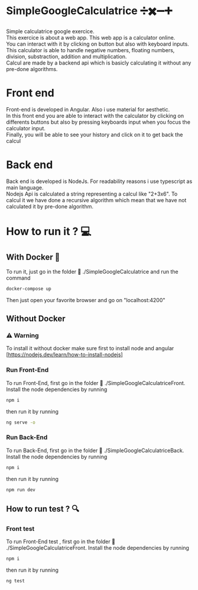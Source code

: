 # SimpleGoogleCalculatrice :heavy_division_sign::heavy_multiplication_x::heavy_minus_sign::heavy_plus_sign:
Simple calculatrice google exercice.   
This exercice is about a web app. This web app is a calculator online.   
You can interact with it by clicking on button but also with keyboard inputs.   
This calculator is able to handle negative numbers, floating numbers, division, substraction, addition and multiplication.   
Calcul are made by a backend api which is basicly calculating it without any pre-done algorithms. 

# Front end

Front-end is developed in Angular. Also i use material for aesthetic.   
In this front end you are able to interact with the calculator by clicking on differents buttons but also by pressing keyboards input when you focus the calculator input.   
Finally, you will be able to see your history and click on it to get back the calcul

# Back end

Back end is developed is NodeJs. For readability reasons i use typescript as main language.   
Nodejs Api is calculated a string representing a calcul like "2+3x6".
To calcul it we have done a recursive algorithm which mean that we have not calculated it by pre-done algorithm. 

# How to run it ? :computer:
## With Docker :whale:
To run it, just go in the folder :open_file_folder: ./SimpleGoogleCalculatrice and run the command
```bash
docker-compose up
```
Then just open your favorite browser and go on "localhost:4200"
## Without Docker
### :warning: Warning
To install it without docker make sure first to install node and angular
[https://nodejs.dev/learn/how-to-install-nodejs]

### Run Front-End
To run Front-End, first go in the folder :open_file_folder: ./SimpleGoogleCalculatriceFront.
Install the node dependencies by running 
```bash
npm i
```
then run it by running 
```bash
ng serve -o
```
### Run Back-End
To run Back-End, first go in the folder :open_file_folder: ./SimpleGoogleCalculatriceBack.
Install the node dependencies by running 
```bash
npm i
```
then run it by running 
```bash
npm run dev
```


## How to run test ? :mag:
### Front test
To run Front-End test , first go in the folder :open_file_folder: ./SimpleGoogleCalculatriceFront.
Install the node dependencies by running 
```bash
npm i
```
then run it by running 
```bash
ng test
```